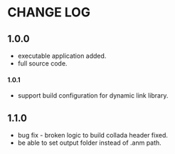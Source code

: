 # CHANGE LOG

## 1.0.0

- executable application added.
- full source code.

#### 1.0.1

- support build configuration for dynamic link library.

## 1.1.0

- bug fix - broken logic to build collada header fixed.
- be able to set output folder instead of .anm path.